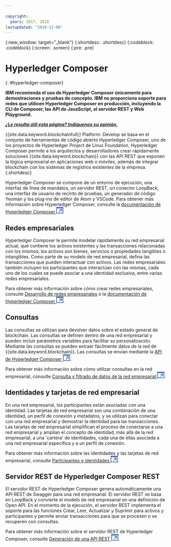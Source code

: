 ```yaml
---

copyright:
  years: 2017, 2018
lastupdated: "2018-12-08"
---
```


{:new_window: target="_blank"}
{:shortdesc: .shortdesc}
{:codeblock: .codeblock}
{:screen: .screen}
{:pre: .pre}


# Hyperledger Composer
{: #hyperledger-composer}

**IBM recomienda el uso de Hyperledger Composer únicamente para demostraciones y pruebas de concepto. IBM no proporciona soporte para redes que utilicen Hyperledger Composer en producción, incluyendo la CLI de Composer, las API de JavaScript, el servidor REST y Web Playground.**

***[¿Le resulta útil esta página? Indíquenos su opinión.](https://www.surveygizmo.com/s3/4501493/IBM-Blockchain-Documentation)***


{{site.data.keyword.blockchainfull}} Platform: Develop se basa en el conjunto de herramientas de código abierto Hyperledger Composer, uno de los proyectos de Hyperledger Project de Linux Foundation. Hyperledger Composer permite a los arquitectos y desarrolladores crear rápidamente soluciones {{site.data.keyword.blockchain}} con las API REST que exponen la lógica empresarial en aplicaciones web o móviles, además de integrar blockchain con los sistemas de registros existentes de la empresa.
{:shortdesc}

Hyperledger Composer se compone de un entorno de ejecución, una interfaz de línea de mandatos, un servidor REST, un conector LoopBack, una interfaz de usuario de recinto de pruebas, un generador de código Yeoman y los plug-ins de editor de Atom y VSCode. Para obtener más información sobre Hyperledger Composer, consulte la [documentación de Hyperledger Composer ![Icono de enlace externo](../images/external_link.svg "Icono de enlace externo")](https://hyperledger.github.io/composer/latest/introduction/introduction.html)


## Redes empresariales

Hyperledger Composer le permite modelar rápidamente su red empresarial actual, que contiene los activos existentes y las transacciones relacionadas con los mismos; los activos son bienes, servicios o propiedades tangibles o intangibles. Como parte de su modelo de red empresarial, defina las transacciones que pueden interactuar con activos. Las redes empresariales también incluyen los participantes que interactúan con las mismas, cada uno de los cuales se puede asociar a una identidad exclusiva, entre varias redes empresariales.

Para obtener más información sobre cómo crear redes empresariales, consulte [Desarrollo de redes empresariales](../develop.html) o la [documentación de Hyperledger Composer ![Icono de enlace externo](../images/external_link.svg "Icono de enlace externo")](https://hyperledger.github.io/composer/latest/introduction/introduction.html).

## Consultas

Las consultas se utilizan para devolver datos sobre el estado general de blockchain. Las consultas se definen dentro de una red empresarial y pueden incluir parámetros variables para facilitar su personalización. Mediante las consultas se pueden extraer fácilmente datos de la red de {{site.data.keyword.blockchain}}. Las consultas se envían mediante la [API de Hyperledger Composer ![Icono de enlace externo](../images/external_link.svg "Icono de enlace externo")](https://hyperledger.github.io/composer/latest/api/api-doc-index).

Para obtener más información sobre cómo utilizar consultas en la red empresarial, consulte [Consulta y filtrado de datos de la red empresarial ![Icono de enlace externo](../images/external_link.svg "Icono de enlace externo")](https://hyperledger.github.io/composer/latest/tutorials/queries).

## Identidades y tarjetas de red empresarial

En una red empresarial, los participantes están asociadas con una identidad. Las tarjetas de red empresarial son una combinación de una identidad, un perfil de conexión y metadatos, y se utilizan para conectar con una red empresarial y demostrar la identidad para las transacciones. Las tarjetas de red empresarial simplifican el proceso de conectarse a una red empresarial y amplían el concepto de identidad, más allá de la red empresarial, a una 'cartera' de identidades, cada una de ellas asociada a una red empresarial específica y a un perfil de conexión.

Para obtener más información sobre las identidades y las tarjetas de red empresarial, consulte [Participantes e identidades ![Icono de enlace externo](../images/external_link.svg "Icono de enlace externo")](https://hyperledger.github.io/composer/latest/managing/participantsandidentities).

## Servidor REST de Hyperledger Composer REST

El servidor REST de Hyperledger Composer genera automáticamente una API REST de Swagger para una red empresarial. El servidor REST se basa en LoopBack y convierte el modelo de red empresarial en una definición de Open API. En el momento de la ejecución, el servidor REST implementa el soporte para las funciones Crear, Leer, Actualizar y Suprimir para activos y participantes y permite enviar transacciones para que se procesen o se recuperen con consultas.

Para obtener más información sobre el servidor REST de Hyperledger Composer, consulte [Generación de una API REST ![Icono de enlace externo](../images/external_link.svg "Icono de enlace externo")](https://hyperledger.github.io/composer/latest/integrating/getting-started-rest-api).

